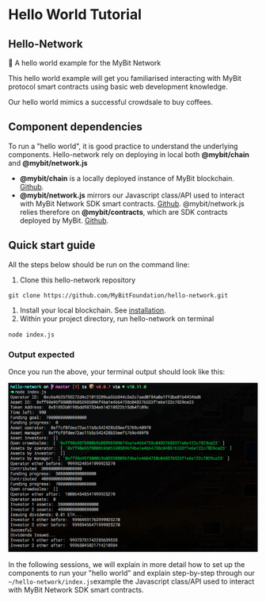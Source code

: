 # Hello World Tutorial

## Hello-Network

🔷 A hello world example for the MyBit Network

This hello world example will get you familiarised interacting with MyBit protocol smart contracts using basic web development knowledge.

Our hello world mimics a successful crowdsale to buy coffees. 

## Component dependencies

To run a "hello world", it is good practice to understand the underlying components. Hello-network rely on deploying in local both **@mybit/chain** and **@mybit/network.js**

* **@mybit/chain** is a locally deployed instance of MyBit blockchain. [Github](https://github.com/MyBitFoundation/MyBit-Chain.tech).
* **@mybit/network.js** mirrors our Javascript class/API used to interact with MyBit Network SDK smart contracts.  [Github](https://github.com/MyBitFoundation/network.js). @mybit/network.js relies therefore on **@mybit/contracts**, which are  SDK contracts deployed by MyBit. [Github](https://github.com/MyBitFoundation/MyBit-Network.tech). 

## Quick start guide

All the steps below should be run on the command line: 

1. Clone this hello-network repository 

```text
git clone https://github.com/MyBitFoundation/hello-network.git
```

1. Install your local blockchain. See [installation](https://developer.mybit.io/hello-network/~/edit/drafts/-LP3bZnshIxL8ayzSrK6/set-up-mybit-chain#how-do-i-install-mybit-chain).
2. Within your project directory, run hello-network on terminal 

 `node index.js`

### Output expected

Once you run the above, your terminal output should look like this: 

![Hello-network example](.gitbook/assets/screen-shot-2018-10-18-at-4.34.54-pm.png)

In the following sessions, we will explain in more detail how to set up the components to run your "hello world" and explain step-by-step through our `~/hello-network/index.js`example the Javascript class/API  used to interact with MyBit Network SDK smart contracts. 

